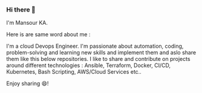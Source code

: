 ### Hi there 👋

<!--
**mansourka06/mansourka06** is a ✨ _special_ ✨ repository because its `README.md` (this file) appears on your GitHub profile.

Here are some ideas to get you started:

- 🔭 I’m currently working on ...
- 🌱 I’m currently learning ...
- 👯 I’m looking to collaborate on ...
- 🤔 I’m looking for help with ...
- 💬 Ask me about ...
- 📫 How to reach me: ...
- 😄 Pronouns: ...
- ⚡ Fun fact: ...
-->

I'm Mansour KA.

Here is are same word about me :

I'm a cloud Devops Engineer.
I'm passionate about automation, coding, problem-solving and learning new skills and implement them and aslo share them like this below repositories.
I like to share and contribute on projects around different technologies  : Ansible, Terraform, Docker, CI/CD, Kubernetes, Bash Scripting, AWS/Cloud Services etc..

Enjoy sharing 😄!
